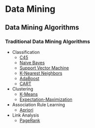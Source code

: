 # Data Mining

## Data Mining Algorithms

### Traditional Data Mining Algorithms
- Classification
  - [C45](psrc/c45/c45.md)
  - [Naive Bayes](psrc/naive_bayes/naive_bayes.md)
  - [Support Vector Machine](psrc/svm/svm.md)
  - [K-Nearest Neighbors](psrc/knn/knn.md)
  - [AdaBoost](psrc/adaboost/adaboost.md)
  - [CART](psrc/cart/cart.md)
- Clustering
  - [K-Means](psrc/k_means/k_means.md)
  - [Expectation-Maximization](psrc/em/em.md)
- Association Rule Learning
  - [Apriori](psrc/apriori/apriori.md)
- Link Analysis
  - [PageRank](psrc/pagerank/pagerank.md)